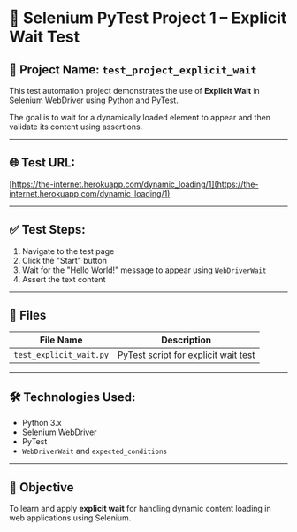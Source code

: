 # 🧪 Selenium PyTest Project 1 – Explicit Wait Test

## 📁 Project Name: `test_project_explicit_wait`

This test automation project demonstrates the use of **Explicit Wait** in Selenium WebDriver using Python and PyTest.

The goal is to wait for a dynamically loaded element to appear and then validate its content using assertions.

---

## 🌐 Test URL:
[https://the-internet.herokuapp.com/dynamic_loading/1](https://the-internet.herokuapp.com/dynamic_loading/1)

---

## ✅ Test Steps:

1. Navigate to the test page
2. Click the "Start" button
3. Wait for the "Hello World!" message to appear using `WebDriverWait`
4. Assert the text content

---

## 📄 Files

| File Name             | Description                        |
|----------------------|------------------------------------|
| `test_explicit_wait.py` | PyTest script for explicit wait test |

---

## 🛠️ Technologies Used:
- Python 3.x
- Selenium WebDriver
- PyTest
- `WebDriverWait` and `expected_conditions`

---

## 🎯 Objective
To learn and apply **explicit wait** for handling dynamic content loading in web applications using Selenium.

